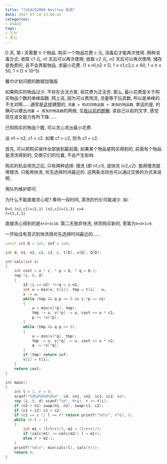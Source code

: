 ```yaml
---
title: "[USACO2008 Nov]toy 玩具"
date: 2017-07-14 23:00:42
categories:
- USACO
tags:
- 三分
- 贪心
---
```

D 天, 第 i 天需要 ti 个物品. 购买一个物品花费 c 元, 消毒后才能再次使用. 两种消毒方式: 收取 c1 元, n1 天后可以再次使用; 收取 c2 元, n2 天后可以再次使用. 储存是免费的, 且不会弄脏物品. 求最小花费. (1 &le; n1,n2 &le; D, 1 &le; c1,c2,c &le; 60, 1 &le; ti &le; 50, 1 &le; D &le; 10^5)
<!--more-->
餐巾计划问题的数据加强版.

如果购买的物品过少, 不存在合法方案, 视花费为正无穷. 那么, 最小花费是关于购买物品个数的单峰函数. 网上说, 因为可以费用流, 流量等于玩具数, 所以是单峰的. 不太对啊......通常是[这样](http://hzwer.com/1894.html)建图的, `流量 = 购买的物品数 + 清洗的物品数`. 幸运的是, 的确可以建出`流量 = 清洗的物品数`的网络, 见[我以前的题解](http://blog.csdn.net/ruoruo_cheng/article/details/51527417). 读自己以前的文字, 感觉现在语文能力有所下降......

已知购买的物品个数, 可以贪心求出最小花费.

设 n1 > n2, c1 < c2. 如果 c1 > c2, 则令 c1 = c2.

首先, 可以把购买操作全部放到最前面; 如果某个物品是购买得到的, 前面有个物品是清洗得到的, 交换它们的位置, 不会产生影响.

购买的机会用完之后, 只有两种选择: 慢洗 (即 n1,c1), 或快洗 (n2,c2). 能用慢洗就用慢洗. 只能用快洗, 优先选择时间最近的. 这两条法则也可以通过交换的方式来说明.

用队列维护即可.

为什么不能直接贪心呢? 等待一段时间, 清洗的代价可能减少. 如:
```
D=3 (n1,c1)=(2,1) (n2,c2)=(1,3) c=4
t={1,1,1}
```
直接贪心得到的是`4+3+3=10`. 第二天放弃快洗, 转而购买新的, 答案为`4+4+1=9`.

一开始没有意识到快洗得优先选择时间最近的......

```cpp
const int D = 1e5, inf = 1e9;

int d, n1, n2, c1, c2, c, t[D], v[D], Q[D];

int calc(int x)
{
	int cost = x * c, * p = Q, * q = Q-1;
	rep (i, 0, d)
	{
		if (i >= n2) *++q = i-n2;
		int u = min(x, t[i]), tmp = t[i] - u;
		x -= u;
		while (tmp && q-p >= 0 && i-*p >= n1)
		{
			u = min(v[*p], tmp);
			tmp -= u, v[*p] -= u, cost += u * c1;
			p += !v[*p];
		}
		while (tmp && q-p >= 0)
		{
			u = min(v[*q], tmp);
			tmp -= u, v[*q] -= u, cost += u * c2;
			q -= !v[*q];
		}
		if (tmp) return inf;
		v[i] = t[i];
	}
	return cost;
}

int main()
{
	int l = 1, r = 0;
	scanf("%d%d%d%d%d%d", &d, &n1, &n2, &c1, &c2, &c);
	rep (i, 0, d) scanf("%d", t+i), r += t[i];
	if (n2 > n1) swap(n1, n2), swap(c1, c2);
	if (c1 > c2) c1 = c2;
	if (c1 >= c || l == r) return printf("%d\n", r*c), 0;
	while (r-l > 1)
	{
		int m1 = (l+l+r)/3, m2 = (l+r+r)/3;
		if (calc(m1) >= calc(m2)) l = m1+1;
		else r = m2-1;
	}
	printf("%d\n", min(calc(l), calc(r)));
	return 0;
}
```
